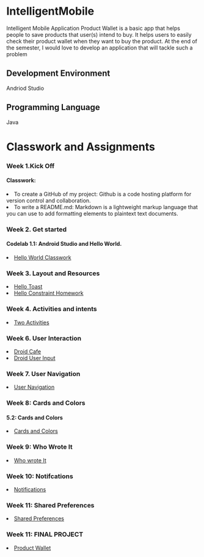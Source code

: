 # IntelligentMobile

Intelligent Mobile Application
Product Wallet is a basic app that helps people to save products that user(s) intend to buy. It helps users to easily check their product wallet when they want to buy the product. At the end of the semester, I would love to develop an application that will tackle such a problem

## Development Environment
Andriod Studio

## Programming Language
Java

# Classwork and Assignments
### Week 1.Kick Off
#### Classwork:
<li> To create a GitHub of my project: Github is a code hosting platform for version control and collaboration.</li> 
<li> To write a README.md: Markdown is a lightweight markup language that you can use to add formatting elements to plaintext text documents.</li> 

### Week 2. Get started
#### Codelab 1.1: Android Studio and Hello World.
 <li> <a href="https://github.com/shpoon19/IntelligentMobile/tree/HelloToast">Hello World Classwork</a></li>

### Week 3. Layout and Resources
<li><a href="https://github.com/shpoon19/IntelligentMobile/blob/ToastClasswork/README.md">Hello Toast</a>
<li><a href="https://github.com/shpoon19/IntelligentMobile/tree/HelloConstrain">Hello Constraint Homework</a>
 
 ### Week 4. Activities and intents
<li><a href="https://github.com/shpoon19/IntelligentMobile/tree/TwoActivities">Two Activities</a>
 


### Week 6. User Interaction
<li><a href="https://github.com/shpoon19/IntelligentMobile/tree/DroidCafe">Droid Cafe</a></li>
<li><a href="https://github.com/shpoon19/IntelligentMobile/tree/DroidUserInput">Droid User Input</a></li>

### Week 7. User Navigation
<li><a href="https://github.com/shpoon19/IntelligentMobile/tree/UserNavigation">User Navigation</a></li>


### Week 8: Cards and Colors
#### 5.2: Cards and Colors
 <li><a href="https://github.com/shpoon19/IntelligentMobile/tree/CardsandColors">Cards and Colors</a></li>
 
 ### Week 9: Who Wrote It
 <li><a href="https://github.com/shpoon19/IntelligentMobile/tree/whowroteit">Who wrote It</a></li>
 
 
 ### Week 10: Notifcations
 <li><a href="https://github.com/shpoon19/IntelligentMobile/tree/notifications">Notifications</a></li>
 
### Week 11: Shared Preferences
 <li><a href="https://github.com/shpoon19/IntelligentMobile/tree/SharedPrefs">Shared Preferences</a></li>

### Week 11: FINAL PROJECT
 <li><a href="https://github.com/shpoon19/IntelligentMobile/tree/FinalProject">Product Wallet</a></li>


